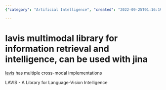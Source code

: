 ```yaml
---
{"category": "Artificial Intelligence", "created": "2022-09-25T01:16:19+08:00", "date": "2022-09-25 01:16:19", "description": "LAVIS is a library that specializes in language-vision intelligence and allows for efficient information retrieval. It offers various cross-modal implementations and works seamlessly with Jina, providing an integrated solution for your AI needs.", "modified": "2022-09-25T01:18:30+08:00", "tags": ["LAVIS", "language-vision intelligence", "information retrieval", "Jina", "cross-modal implementations", "AI library", "multimodal processing"], "title": "Introducing Lavis: A Library For Language-Vision Intelligence With Cross-Modal Implementations"}

---
```


# lavis multimodal library for information retrieval and intelligence, can be used with jina

[lavis](https://github.com/salesforce/LAVIS) has multiple cross-modal implementations

LAVIS - A Library for Language-Vision Intelligence
